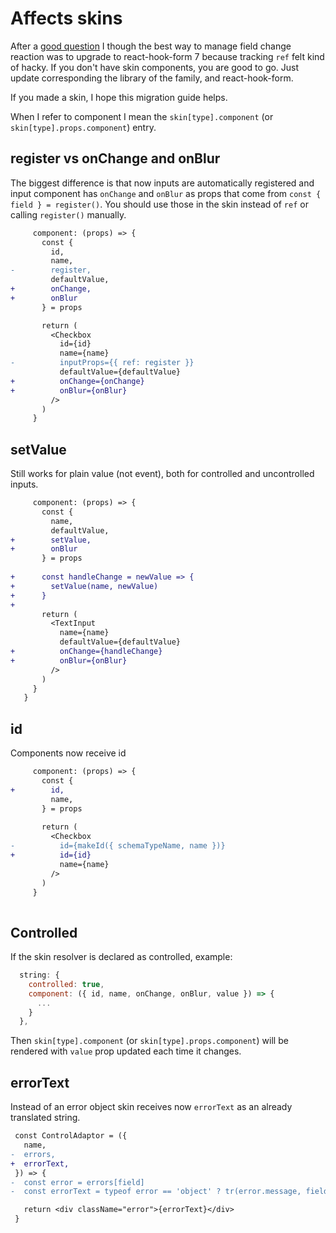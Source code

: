 # Affects skins

After a [good question](https://github.com/dgonz64/react-hook-form-auto/issues/16) I though the best way to manage field change reaction was to upgrade to react-hook-form 7 because tracking `ref` felt kind of hacky. If you don't have skin components, you are good to go. Just update corresponding the library of the family, and react-hook-form.

If you made a skin, I hope this migration guide helps.

When I refer to component I mean the `skin[type].component` (or `skin[type].props.component`) entry.

## register vs onChange and onBlur

The biggest difference is that now inputs are automatically registered and input component has `onChange` and `onBlur` as props that come from `const { field } = register()`. You should use those in the skin instead of `ref` or calling `register()` manually.

```diff
     component: (props) => {
       const {
         id,
         name,
-        register,
         defaultValue,
+        onChange,
+        onBlur
       } = props

       return (
         <Checkbox
           id={id}
           name={name}
-          inputProps={{ ref: register }}
           defaultValue={defaultValue}
+          onChange={onChange}
+          onBlur={onBlur}
         />
       )
     }
```

## setValue

Still works for plain value (not event), both for controlled and uncontrolled inputs.

```diff
     component: (props) => {
       const {
         name,
         defaultValue,
+        setValue,
+        onBlur
       } = props
 
+      const handleChange = newValue => {
+        setValue(name, newValue)
+      }
+
       return (
         <TextInput
           name={name}
           defaultValue={defaultValue}
+          onChange={handleChange}
+          onBlur={onBlur}
         />
       )
     }
   }

```

## id

Components now receive id

```diff
     component: (props) => {
       const {
+        id,
         name,
       } = props
 
       return (
         <Checkbox
-          id={makeId({ schemaTypeName, name })}
+          id={id}
           name={name}
         />
       )
     }
     
```

## Controlled

If the skin resolver is declared as controlled, example:

```javascript
  string: {
    controlled: true,
    component: ({ id, name, onChange, onBlur, value }) => {
      ...
    }
  },
```

Then `skin[type].component` (or `skin[type].props.component`) will be rendered with `value` prop updated each time it changes.

## errorText

Instead of an error object skin receives now `errorText` as an already translated string.

```diff
 const ControlAdaptor = ({
   name,
-  errors,
+  errorText,
 }) => {
-  const error = errors[field]
-  const errorText = typeof error == 'object' ? tr(error.message, fieldSchema) : ''

   return <div className="error">{errorText}</div>
 }
```
